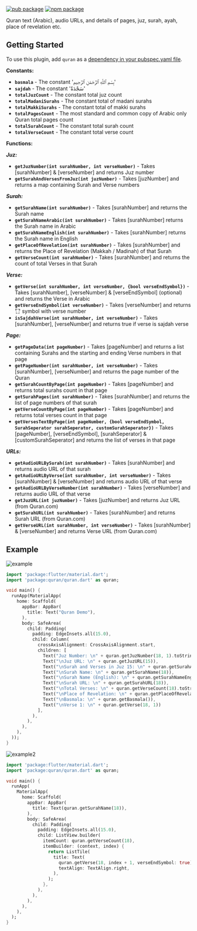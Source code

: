 [![pub package](https://img.shields.io/pub/v/quran.svg)](https://pub.dev/packages/quran)
[![npm package](https://img.shields.io/npm/v/quran-db.svg)](https://www.npmjs.com/package/quran-db)

Quran text (Arabic), audio URLs, and details of pages, juz, surah, ayah, place of revelation etc.

## Getting Started

To use this plugin, add `quran` as a [dependency in your pubspec.yaml file](https://flutter.io/platform-plugins/).

**Constants:**

- **`basmala`** - The constant 'بِسْمِ ٱللَّهِ ٱلرَّحْمَٰنِ ٱلرَّحِيمِ'
- **`sajdah`** - The constant 'سَجْدَةٌ'
- **`totalJuzCount`** - The constant total juz count
- **`totalMadaniSurahs`** - The constant total of madani surahs
- **`totalMakkiSurahs`** - The constant total of makki surahs
- **`totalPagesCount`** - The most standard and common copy of Arabic only Quran total pages count
- **`totalSurahCount`** - The constant total surah count
- **`totalVerseCount`** - The constant total verse count

**Functions:**

***Juz:***
- **`getJuzNumber(int surahNumber, int verseNumber)`** - Takes [surahNumber] & [verseNumber] and returns Juz number
- **`getSurahAndVersesFromJuz(int juzNumber)`** - Takes [juzNumber] and returns a map containing Surah and Verse numbers

***Surah:***
- **`getSurahName(int surahNumber)`** - Takes [surahNumber] and returns the Surah name
- **`getSurahNameArabic(int surahNumber)`** - Takes [surahNumber] returns the Surah name in Arabic
- **`getSurahNameEnglish(int surahNumber)`** - Takes [surahNumber] returns the Surah name in English
- **`getPlaceOfRevelation(int surahNumber)`** - Takes [surahNumber] and returns the Place of Revelation (Makkah / Madinah) of that Surah
- **`getVerseCount(int surahNumber)`** - Takes [surahNumber] and returns the count of total Verses in that Surah

***Verse:***
- **`getVerse(int surahNumber, int verseNumber, {bool verseEndSymbol})`** - Takes [surahNumber], [verseNumber] & [verseEndSymbol] (optional) and returns the Verse in Arabic
- **`getVerseEndSymbol(int verseNumber)`** - Takes [verseNumber] and returns '۝' symbol with verse number
- **`isSajdahVerse(int surahNumber, int verseNumber)`** - Takes [surahNumber], [verseNumber] and returns true if verse is sajdah verse

***Page:***
- **`getPageData(int pageNumber)`** - Takes [pageNumber] and returns a list containing Surahs and the starting and ending Verse numbers in that page
- **`getPageNumber(int surahNumber, int verseNumber)`** - Takes [surahNumber], [verseNumber] and returns the page number of the Quran
- **`getSurahCountByPage(int pageNumber)`** - Takes [pageNumber] and returns total surahs count in that page
- **`getSurahPages(int surahNumber)`** - Takes [surahNumber] and returns the list of page numbers of that surah
- **`getVerseCountByPage(int pageNumber)`** - Takes [pageNumber] and returns total verses count in that page
- **`getVersesTextByPage(int pageNumber, {bool verseEndSymbol, SurahSeperator surahSeperator, customSurahSeperator})`** - Takes [pageNumber], [verseEndSymbol], [surahSeperator] & [customSurahSeperator] and returns the list of verses in that page

***URLs:***
- **`getAudioURLBySurah(int surahNumber)`** - Takes [surahNumber] and returns audio URL of that surah
- **`getAudioURLByVerse(int surahNumber, int verseNumber)`** - Takes [surahNumber] & [verseNumber] and returns audio URL of that verse
- **`getAudioURLByVerseNumber(int surahNumber)`** - Takes [verseNumber] and returns audio URL of that verse
- **`getJuzURL(int juzNumber)`** - Takes [juzNumber] and returns Juz URL (from Quran.com)
- **`getSurahURL(int surahNumber)`** - Takes [surahNumber] and returns Surah URL (from Quran.com)
- **`getVerseURL(int surahNumber, int verseNumber)`** - Takes [surahNumber] & [verseNumber] and returns Verse URL (from Quran.com)

## Example

![example](https://raw.githubusercontent.com/aqeelshamz/quran/main/images/1.png)

```dart
import 'package:flutter/material.dart';
import 'package:quran/quran.dart' as quran;

void main() {
  runApp(MaterialApp(
    home: Scaffold(
      appBar: AppBar(
        title: Text("Quran Demo"),
      ),
      body: SafeArea(
        child: Padding(
          padding: EdgeInsets.all(15.0),
          child: Column(
            crossAxisAlignment: CrossAxisAlignment.start,
            children: [
              Text("Juz Number: \n" + quran.getJuzNumber(18, 1).toString()),
              Text("\nJuz URL: \n" + quran.getJuzURL(15)),
              Text("\nSurah and Verses in Juz 15: \n" + quran.getSurahAndVersesFromJuz(15).toString()),
              Text("\nSurah Name: \n" + quran.getSurahName(18)),
              Text("\nSurah Name (English): \n" + quran.getSurahNameEnglish(18)),
              Text("\nSurah URL: \n" + quran.getSurahURL(18)),
              Text("\nTotal Verses: \n" + quran.getVerseCount(18).toString()),
              Text("\nPlace of Revelation: \n" + quran.getPlaceOfRevelation(18)),
              Text("\nBasmala: \n" + quran.getBasmala()),
              Text("\nVerse 1: \n" + quran.getVerse(18, 1))
            ],
          ),
        ),
      ),
    ),
  ));
}
```

![example2](https://raw.githubusercontent.com/aqeelshamz/quran/main/images/2.png)

```dart
import 'package:flutter/material.dart';
import 'package:quran/quran.dart' as quran;

void main() {
  runApp(
    MaterialApp(
      home: Scaffold(
        appBar: AppBar(
          title: Text(quran.getSurahName(18)),
        ),
        body: SafeArea(
          child: Padding(
            padding: EdgeInsets.all(15.0),
            child: ListView.builder(
              itemCount: quran.getVerseCount(18),
              itemBuilder: (context, index) {
                return ListTile(
                  title: Text(
                    quran.getVerse(18, index + 1, verseEndSymbol: true),
                    textAlign: TextAlign.right,
                  ),
                );
              },
            ),
          ),
        ),
      ),
    ),
  );
}
```
